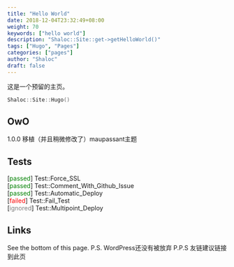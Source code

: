 ```yaml
---
title: "Hello World"
date: 2018-12-04T23:32:49+08:00
weight: 70
keywords: ["hello world"]
description: "Shaloc::Site::get->getHelloWorld()"
tags: ["Hugo", "Pages"]
categories: ["pages"]
author: "Shaloc"
draft: false
---
```

这是一个预留的主页。
```cpp
Shaloc::Site::Hugo()
```
<!--more-->
## OwO
1.0.0 移植（并且稍微修改了）maupassant主题
## Tests
[<font color='green'>passed</font>] Test::Force_SSL <br/>
[<font color='green'>passed</font>] Test::Comment_With_Github_Issue <br/>
[<font color='green'>passed</font>] Test::Automatic_Deploy <br/>
[<font color='red'>failed</font>] Test::Fail_Test <br/>
[<font color='gray'>ignored</font>] Test::Multipoint_Deploy <br/>
## Links
See the bottom of this page.
P.S. WordPress还没有被放弃
P.P.S 友链建议链接到此页